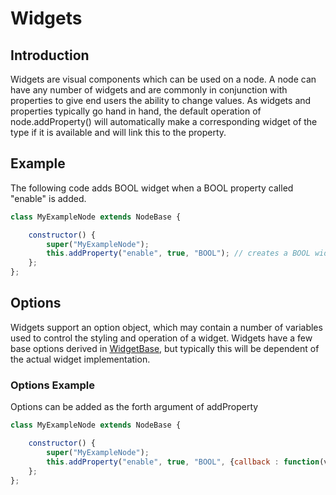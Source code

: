 # Widgets

## Introduction
Widgets are visual components which can be used on a node.  A node can have any number of widgets and are commonly in conjunction with properties to give end users the ability to change values.  As widgets and properties typically go hand in hand, the default operation of node.addProperty() will automatically make a corresponding widget of the type if it is available and will link this to the property. 

## Example
The following code adds BOOL widget when a BOOL property called "enable" is added. 
```javascript
class MyExampleNode extends NodeBase {

    constructor() {
        super("MyExampleNode");
        this.addProperty("enable", true, "BOOL"); // creates a BOOL widget with linked property
    };
};
```

## Options

Widgets support an option object, which may contain a number of variables used to control the styling and operation of a widget. Widgets have a few base options derived in [WidgetBase](/Frontend/Classes/WidgetBase.md), but typically this will be dependent of the actual widget implementation.  

### Options Example

Options can be added as the forth argument of addProperty

```javascript
class MyExampleNode extends NodeBase {

    constructor() {
        super("MyExampleNode");
        this.addProperty("enable", true, "BOOL", {callback : function(value,node) {console.log(value,node}});
    };
};
```